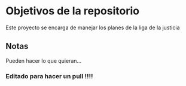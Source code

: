 # Objetivos de la repositorio

Este proyecto se encarga de manejar los planes de la liga de la justicia


## Notas
Pueden hacer lo que quieran...


### Editado para hacer un pull !!!!
